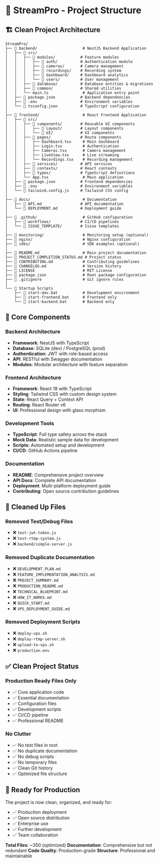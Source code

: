 # 📁 StreamPro - Project Structure

## 🏗️ Clean Project Architecture

```
StreamPro/
├── 📁 backend/                    # NestJS Backend Application
│   ├── 📁 src/
│   │   ├── 📁 modules/           # Feature modules
│   │   │   ├── 📁 auth/          # Authentication module
│   │   │   ├── 📁 cameras/       # Camera management
│   │   │   ├── 📁 recordings/    # Recording system
│   │   │   ├── 📁 dashboard/     # Dashboard analytics
│   │   │   └── 📁 users/         # User management
│   │   ├── 📁 database/          # Database entities & migrations
│   │   ├── 📁 common/            # Shared utilities
│   │   └── main.ts               # Application entry point
│   ├── 📄 package.json           # Backend dependencies
│   ├── 📄 .env                   # Environment variables
│   └── 📄 tsconfig.json          # TypeScript configuration
│
├── 📁 frontend/                   # React Frontend Application
│   ├── 📁 src/
│   │   ├── 📁 components/        # Reusable UI components
│   │   │   ├── 📁 Layout/        # Layout components
│   │   │   └── 📁 UI/            # UI components
│   │   ├── 📁 pages/             # Route components
│   │   │   ├── Dashboard.tsx     # Main dashboard
│   │   │   ├── Login.tsx         # Authentication
│   │   │   ├── Cameras.tsx       # Camera management
│   │   │   ├── LiveView.tsx      # Live streaming
│   │   │   └── Recordings.tsx    # Recording management
│   │   ├── 📁 services/          # API services
│   │   ├── 📁 contexts/          # React contexts
│   │   ├── 📁 types/             # TypeScript definitions
│   │   └── App.tsx               # Main application
│   ├── 📄 package.json           # Frontend dependencies
│   ├── 📄 .env                   # Environment variables
│   └── 📄 tailwind.config.js     # Tailwind CSS config
│
├── 📁 docs/                       # Documentation
│   ├── 📄 API.md                 # API documentation
│   └── 📄 DEPLOYMENT.md          # Deployment guide
│
├── 📁 .github/                    # GitHub configuration
│   ├── 📁 workflows/             # CI/CD pipelines
│   └── 📁 ISSUE_TEMPLATE/        # Issue templates
│
├── 📁 monitoring/                 # Monitoring setup (optional)
├── 📁 nginx/                      # Nginx configuration
├── 📁 sdks/                       # SDK examples (optional)
│
├── 📄 README.md                   # Main project documentation
├── 📄 PROJECT_COMPLETION_STATUS.md # Project status
├── 📄 CONTRIBUTING.md             # Contributing guidelines
├── 📄 CHANGELOG.md                # Version history
├── 📄 LICENSE                     # MIT License
├── 📄 package.json                # Root package configuration
├── 📄 .gitignore                  # Git ignore rules
│
└── 🚀 Startup Scripts
    ├── 📄 start-dev.bat           # Development environment
    ├── 📄 start-frontend.bat      # Frontend only
    └── 📄 start-backend.bat       # Backend only
```

## 🎯 Core Components

### **Backend Architecture**
- **Framework**: NestJS with TypeScript
- **Database**: SQLite (dev) / PostgreSQL (prod)
- **Authentication**: JWT with role-based access
- **API**: RESTful with Swagger documentation
- **Modules**: Modular architecture with feature separation

### **Frontend Architecture**
- **Framework**: React 18 with TypeScript
- **Styling**: Tailwind CSS with custom design system
- **State**: React Query + Context API
- **Routing**: React Router v6
- **UI**: Professional design with glass morphism

### **Development Tools**
- **TypeScript**: Full type safety across the stack
- **Mock Data**: Realistic sample data for development
- **Scripts**: Automated setup and development
- **CI/CD**: GitHub Actions pipeline

### **Documentation**
- **README**: Comprehensive project overview
- **API Docs**: Complete API documentation
- **Deployment**: Multi-platform deployment guide
- **Contributing**: Open source contribution guidelines

## 🧹 Cleaned Up Files

### **Removed Test/Debug Files**
- ❌ `test-jwt-token.js`
- ❌ `test-rtmp-system.js`
- ❌ `backend/simple-server.js`

### **Removed Duplicate Documentation**
- ❌ `DEVELOPMENT_PLAN.md`
- ❌ `FEATURE_IMPLEMENTATION_ANALYSIS.md`
- ❌ `PROJECT_SUMMARY.md`
- ❌ `PRODUCTION_README.md`
- ❌ `TECHNICAL_BLUEPRINT.md`
- ❌ `HOW_IT_WORKS.md`
- ❌ `QUICK_START.md`
- ❌ `VPS_DEPLOYMENT_GUIDE.md`

### **Removed Deployment Scripts**
- ❌ `deploy-vps.sh`
- ❌ `deploy-rtmp-server.sh`
- ❌ `upload-to-vps.sh`
- ❌ `production.env`

## ✅ Clean Project Status

### **Production Ready Files Only**
- ✅ Core application code
- ✅ Essential documentation
- ✅ Configuration files
- ✅ Development scripts
- ✅ CI/CD pipeline
- ✅ Professional README

### **No Clutter**
- ✅ No test files in root
- ✅ No duplicate documentation
- ✅ No debug scripts
- ✅ No temporary files
- ✅ Clean Git history
- ✅ Optimized file structure

## 🚀 Ready for Production

The project is now clean, organized, and ready for:
- ✅ Production deployment
- ✅ Open source distribution
- ✅ Enterprise use
- ✅ Further development
- ✅ Team collaboration

**Total Files**: ~350 (optimized)
**Documentation**: Comprehensive but not redundant
**Code Quality**: Production-grade
**Structure**: Professional and maintainable